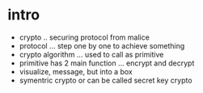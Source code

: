 # intro
- crypto .. securing protocol from malice
- protocol ... step one by one to achieve something
- crypto algorithm ... used to call as primitive
- primitive has 2 main function ... encrypt and decrypt
- visualize, message, but into a box
- symentric crypto or can be called secret key crypto
